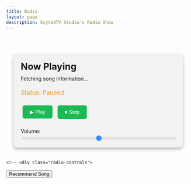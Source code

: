 ```yaml
---
title: Radio
layout: page
description: ScytedTV Studio's Radio Show
---
```


<style>
        .radio-container {
            max-width: 800px;
            margin: 0 auto;
            padding: 20px;
        }

        .radio-display {
            margin-top: 30px;
            padding: 20px;
            background:rgb(242, 242, 242);
            border-radius: 10px;
            box-shadow: 0 4px 8px rgba(0, 0, 0, 0.3);
        }

        .radio-display h2 {
            margin: 0;
            font-size: 1.8em;
        }

        .radio-display p {
            margin: 10px 0 20px;
            font-size: 1em;
        }

        .radio-status {
            font-size: 1.2em;
            margin-top: 10px;
            color: #f39c12;
        }

        .radio-controls {
            margin-top: 20px;
        }

        .radio-controls button {
            background-color: #1db954;
            color: #ffffff;
            border: none;
            padding: 10px 20px;
            font-size: 1em;
            cursor: pointer;
            border-radius: 5px;
            margin: 5px;
        }

        .radio-controls button:hover {
            background-color: #1aa34a;
        }

        .slider-container {
            margin-top: 20px;
        }

        .slider-container label {
            display: block;
            margin-bottom: 5px;
            font-size: 1em;
        }

        .slider-container input[type="range"] {
            width: 100%;
            appearance: none;
            height: 8px;
            border-radius: 5px;
            background: #ddd;
            outline: none;
            opacity: 0.8;
            transition: opacity 0.2s;
        }

        .slider-container input[type="range"]:hover {
            opacity: 1;
        }
    </style>
<body>
    <div class="radio-container">
        <div class="radio-display">
            <h2>Now Playing</h2>
            <p id="now-playing">Fetching song information...</p>
            <div class="radio-status" id="status">Status: Paused</div>
            <audio id="radio" preload="none"></audio>
            <div class="radio-controls">
                <button onclick="playRadio()">▶ Play</button>
                <button onclick="stopRadio()">⏹ Stop</button>
            </div>
            <div class="slider-container">
                <label for="volume">Volume:</label>
                <input id="volume" type="range" min="0" max="1" step="0.01" value="0.5" onchange="changeVolume(this.value)">
            </div>
        </div>
    </div>

    <!-- <div class="radio-controls">
<button onclick="playRadio()">Recommend Song</button>
    </div>
<br><br><br>
<!-- <iframe src="https://docs.google.com/forms/d/e/1FAIpQLSey214JQLgzEV9UFAV-98_WlKGoFJdzUdf2cKA0HZ2gZ9Bolw/viewform?embedded=true" width="100%" height="680" frameborder="0" marginheight="0" marginwidth="0">Loading…</iframe> -->

<script>
        const radio = document.getElementById('radio');
        const status = document.getElementById('status');
        const nowPlaying = document.getElementById('now-playing');
        const streamUrl = "https://assets.scyted.tv/stream";
        const apiUrl = "https://api.scyted.tv/v2/radio/current.json";
        const token = "f47b0ed4a54b5722186f8c03a9066ebd";

        radio.volume = 0.5;

        function playRadio() {
            if (!radio.src || radio.src !== streamUrl) {
                radio.src = streamUrl;
            }
            radio.play();
            status.textContent = "Status: Playing";
        }

        function stopRadio() {
            radio.pause();
            radio.src = "";
            status.textContent = "Status: Paused";
        }

        function changeVolume(value) {
            radio.volume = value;
        }

        async function fetchSongInfo() {
            try {
                const response = await fetch(apiUrl, {
                    headers: { Authorization: `Bearer ${token}` },
                });
                if (!response.ok) throw new Error("Failed to fetch song info.");
                const data = await response.json();

                if (data.title && data.artist) {
                    nowPlaying.innerHTML = `<strong>${data.title}</strong> by <strong>${data.artist}</strong>`;
                } else if (data.warning) {
                    nowPlaying.innerHTML = `<strong>${data.warning}</strong>`;
                } else {
                    nowPlaying.textContent = "";
                }
            } catch (error) {
                console.error("Error fetching song info:", error);
                nowPlaying.textContent = "Unable to fetch song information.";
            }
        }

        setInterval(fetchSongInfo, 15000);

        fetchSongInfo();
    </script>
</body>